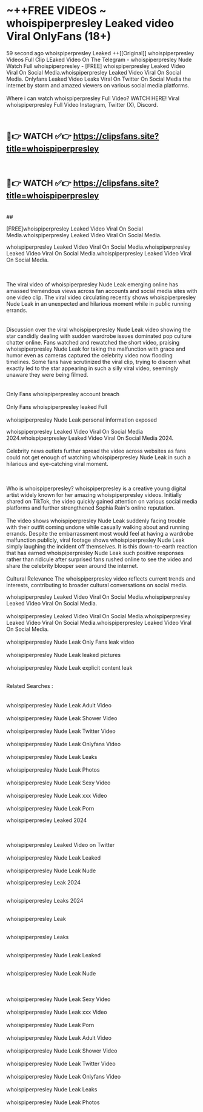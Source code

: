 # ~++FREE VIDEOS ~ whoispiperpresley Leaked video Viral OnlyFans (18+)<br>


59 second ago whoispiperpresley Leaked ++[[Original]] whoispiperpresley Videos Full Clip LEaked Video On The Telegram  - whoispiperpresley Nude  Watch Full whoispiperpresley - [FREE] whoispiperpresley Leaked Video Viral On Social Media.whoispiperpresley Leaked Video Viral On Social Media.   Onlyfans Leaked Video Leaks Viral On Twitter On Social Media the internet by storm and amazed viewers on various social media platforms. <br><br>
Where i can watch whoispiperpresley Full Video? WATCH HERE! Viral whoispiperpresley Full Video Instagram, Twitter (X), Discord. <br>


 <br>

##  🔴👉 WATCH ✅👉  <a href="https://clipsfans.site?title=whoispiperpresley&ref=git">https://clipsfans.site?title=whoispiperpresley</a> <br>
  <br>

##  🔴👉 WATCH ✅👉  <a href="https://clipsfans.site?title=whoispiperpresley&ref=git">https://clipsfans.site?title=whoispiperpresley</a> <br>
  <br>
  ##



[FREE]whoispiperpresley Leaked Video Viral On Social Media.whoispiperpresley Leaked Video Viral On Social Media. <br>

whoispiperpresley Leaked Video Viral On Social Media.whoispiperpresley Leaked Video Viral On Social Media.whoispiperpresley Leaked Video Viral On Social Media. <br>


  <br>

  <br>
The viral video of whoispiperpresley Nude Leak emerging online has amassed tremendous views across fan accounts and social media sites with one video clip. The viral video circulating recently shows whoispiperpresley Nude Leak in an unexpected and hilarious moment while in public running errands.<br>
<br>


<br>
Discussion over the viral whoispiperpresley Nude Leak video showing the star candidly dealing with sudden wardrobe issues dominated pop culture chatter online. Fans watched and rewatched the short video, praising whoispiperpresley Nude Leak for taking the malfunction with grace and humor even as cameras captured the celebrity video now flooding timelines. Some fans have scrutinized the viral clip, trying to discern what exactly led to the star appearing in such a silly viral video, seemingly unaware they were being filmed.<br>
<br>
<br> 
Only Fans whoispiperpresley account breach<br>
<br>
Only Fans whoispiperpresley leaked Full <br>
<br>
whoispiperpresley Nude Leak personal information exposed<br>

whoispiperpresley Leaked Video Viral On Social Media 2024.whoispiperpresley Leaked Video Viral On Social Media 2024. <br>
<br>
Celebrity news outlets further spread the video across websites as fans could not get enough of watching whoispiperpresley Nude Leak in such a hilarious and eye-catching viral moment.<br>
<br>

<br>
Who is whoispiperpresley? whoispiperpresley is a creative young digital artist widely known for her amazing whoispiperpresley videos. Initially shared on TikTok, the video quickly gained attention on various social media platforms and further strengthened Sophia Rain's online reputation.<br>
<br>
The video shows whoispiperpresley Nude Leak suddenly facing trouble with their outfit coming undone while casually walking about and running errands. Despite the embarrassment most would feel at having a wardrobe malfunction publicly, viral footage shows whoispiperpresley Nude Leak simply laughing the incident off themselves. It is this down-to-earth reaction that has earned whoispiperpresley Nude Leak such positive responses rather than ridicule after surprised fans rushed online to see the video and share the celebrity blooper seen around the internet.<br>
<br>
Cultural Relevance The whoispiperpresley video reflects current trends and interests, contributing to broader cultural conversations on social media.<br>

whoispiperpresley Leaked Video Viral On Social Media.whoispiperpresley Leaked Video Viral On Social Media.<br>
<br>
whoispiperpresley Leaked Video Viral On Social Media.whoispiperpresley Leaked Video Viral On Social Media.whoispiperpresley Leaked Video Viral On Social Media.<br>
<br>
whoispiperpresley Nude Leak Only Fans leak video<br>
<br>
whoispiperpresley Nude Leak leaked pictures<br>
<br>
whoispiperpresley Nude Leak explicit content leak<br>


<br>
Related Searches :<br>
<br>

<br>
whoispiperpresley Nude Leak Adult Video<br>
<br>
whoispiperpresley Nude Leak Shower Video<br>
<br>
whoispiperpresley Nude Leak Twitter Video<br>
<br>
whoispiperpresley Nude Leak Onlyfans Video<br>
<br>
whoispiperpresley Nude Leak Leaks<br>
<br>
whoispiperpresley Nude Leak Photos<br>

<br>
whoispiperpresley Nude Leak Sexy Video<br>
<br>
whoispiperpresley Nude Leak xxx Video<br>
<br>
whoispiperpresley Nude Leak Porn<br>

whoispiperpresley  Leaked 2024 <br> <br>
<br>

whoispiperpresley Leaked Video on Twitter <br>
<br>
whoispiperpresley Nude Leak Leaked<br>
<br>
whoispiperpresley Nude Leak Nude<br>


whoispiperpresley  Leak 2024 <br> <br>



whoispiperpresley  Leaks 2024 <br> <br>



 
whoispiperpresley  Leak<br> <br>



whoispiperpresley  Leaks<br> <br>


whoispiperpresley Nude Leak Leaked<br> <br>

whoispiperpresley Nude Leak Nude<br> <br>
<br> <br>
whoispiperpresley Nude Leak Sexy Video
<br> <br>
whoispiperpresley Nude Leak xxx Video
<br> <br>
whoispiperpresley Nude Leak Porn
<br> <br>
whoispiperpresley Nude Leak Adult Video
<br> <br>
whoispiperpresley Nude Leak Shower Video
<br> <br>
whoispiperpresley Nude Leak Twitter Video
<br> <br>
whoispiperpresley Nude Leak Onlyfans Video
<br> <br>
whoispiperpresley Nude Leak Leaks
<br> <br>
whoispiperpresley Nude Leak Photos






</p>




 



</p>










